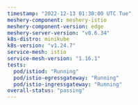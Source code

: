 ```yaml
---
timestamp: "2022-12-13 01:30:00 UTC Tue"
meshery-component: meshery-istio
meshery-component-version: edge
meshery-server-version: "v0.6.34"
k8s-distro: minikube
k8s-version: "v1.24.7"
service-mesh: istio
service-mesh-version: "1.16.1"
tests:
  pod/istiod: "Running"
  pod/istio-egressgateway: "Running"
  pod/istio-ingressgateway: "Running"
overall-status: "passing"
---
```

